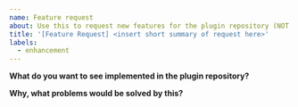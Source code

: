 ```yaml
---
name: Feature request
about: Use this to request new features for the plugin repository (NOT ANY PLUGINS!)
title: '[Feature Request] <insert short summary of request here>'
labels:
  - enhancement
---
```


<!--
Use this to request new features for the plugin repository. 

Do NOT use this to request features for plugins registered in the repository,
those should be filed with the plugin author. We can do nothing about it here.
-->

**What do you want to see implemented in the plugin repository?**

**Why, what problems would be solved by this?**
